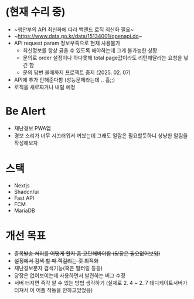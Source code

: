 # (현재 수리 중)
- ~행안부의 API 최신화에 따라 백엔드 로직 최신화 필요~
- ~https://www.data.go.kr/data/15134001/openapi.do~
- API request param 정보부족으로 현재 사용불가
  - 최신정보를 항상 긁을 수 있도록 해야하는데 그게 불가능한 상황
  - 문의로 order 설정이나 하다못해 total page값이라도 리턴해달라는 요청을 넣긴 함
  - 문의 답변 올때까지 프로젝트 중지 (2025. 02. 07)
- API에 추가 안해준다함 (성능문제라는데 .. 흠;;)
- 로직을 새로짜거나 내릴 예정

# Be Alert
- 재난경보 PWA앱
- 경보 소리가 너무 시끄러워서 꺼놨는데 그래도 알람은 필요할듯하니 상냥한 알림을 작성해보자

# 스택
- Nextjs
- Shadcn/ui
- Fast API
- FCM
- MariaDB

# 개선 목표
- ~~중복발송 처리를 어떻게 할지 좀 고민해봐야함 (당장은 필요없어보임)~~
- ~~설정에서 검색 할 때 렉걸리는 것 최적화~~
- 재난경보문자 검색기능(혹은 필터링 등등)
- 당장은 없어보이는데 사용하면서 발견하는 버그 수정
- 서버 터지면 즉각 알 수 있는 방법 생각하기 (실제로 2. 4 ~ 2. 7 데디케이트서버가 터져서 이 어플 작동을 안하고있었음)
